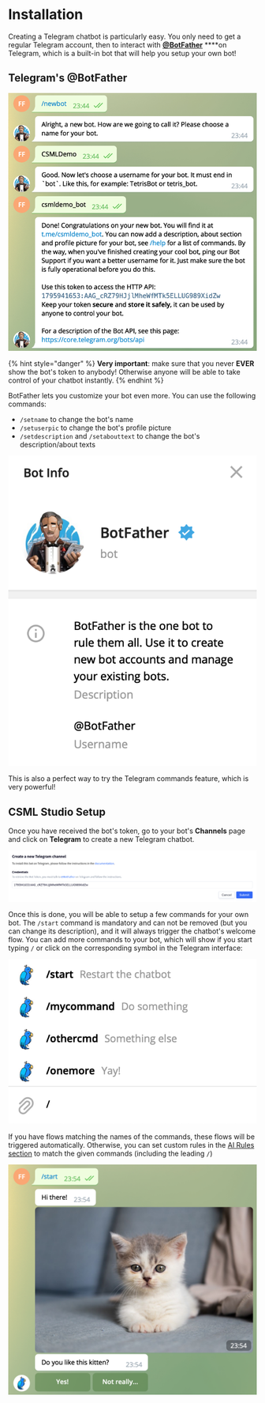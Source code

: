 # Installation

Creating a Telegram chatbot is particularly easy. You only need to get a regular Telegram account, then to interact with [**@BotFather**](https://t.me/botfather) ****on Telegram, which is a built-in bot that will help you setup your own bot!

## Telegram's @BotFather

![](../../.gitbook/assets/image%20%28105%29.png)

{% hint style="danger" %}
**Very important**: make sure that you never **EVER** show the bot's token to anybody! Otherwise anyone will be able to take control of your chatbot instantly.
{% endhint %}

BotFather lets you customize your bot even more. You can use the following commands:

* `/setname` to change the bot's name
* `/setuserpic` to change the bot's profile picture
* `/setdescription` and `/setabouttext` to change the bot's description/about texts

![](../../.gitbook/assets/image%20%28104%29.png)

This is also a perfect way to try the Telegram commands feature, which is very powerful!

## CSML Studio Setup

Once you have received the bot's token, go to your bot's **Channels** page and click on **Telegram** to create a new Telegram chatbot.

![\(obviously, this token is now revoked!\)](../../.gitbook/assets/image%20%28114%29.png)

Once this is done, you will be able to setup a few commands for your own bot. The `/start` command is mandatory and can not be removed \(but you can change its description\), and it will always trigger the chatbot's welcome flow. You can add more commands to your bot, which will show if you start typing `/` or click on the corresponding symbol in the Telegram interface:

![](../../.gitbook/assets/image%20%28118%29.png)

If you have flows matching the names of the commands, these flows will be triggered automatically. Otherwise, you can set custom rules in the [AI Rules section](../../getting-started/nlp/ai-rules.md) to match the given commands \(including the leading `/`\)

![](../../.gitbook/assets/image%20%28115%29.png)

